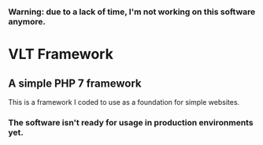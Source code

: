 ### Warning: due to a lack of time, I'm not working on this software anymore.

# VLT Framework
## A simple PHP 7 framework

This is a framework I coded to use as a foundation for simple websites.

### The software isn't ready for usage in production environments yet.
